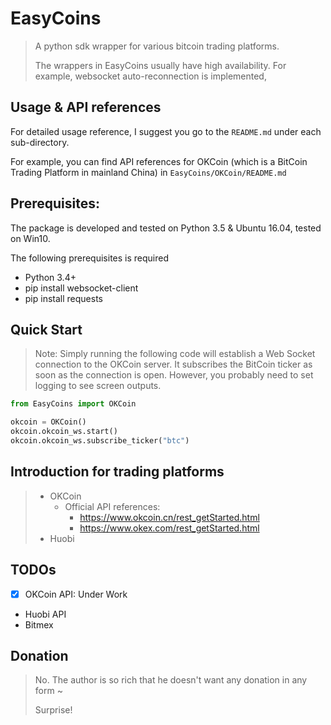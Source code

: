 # EasyCoins
> A python sdk wrapper for various bitcoin trading platforms.
>
> The wrappers in EasyCoins usually have high availability.
> For example, websocket auto-reconnection is implemented,
>

## Usage & API references
For detailed usage reference, I suggest you go to the `README.md` under
each sub-directory.

For example, you can find API references for OKCoin
 (which is a BitCoin Trading Platform in mainland China) in
`EasyCoins/OKCoin/README.md`

## Prerequisites:
The package is developed and tested on Python 3.5 & Ubuntu 16.04,
tested on Win10.

The following prerequisites is required

- Python 3.4+
- pip install websocket-client
- pip install requests

## Quick Start
> Note: Simply running the following code will establish a Web Socket connection
> to the OKCoin server. It subscribes the BitCoin ticker as soon as the
> connection is open. However, you probably need to set logging to see screen outputs.
>

```python
from EasyCoins import OKCoin

okcoin = OKCoin()
okcoin.okcoin_ws.start()
okcoin.okcoin_ws.subscribe_ticker("btc")
```

## Introduction for trading platforms
> - OKCoin
>   - Official API references:
>       - https://www.okcoin.cn/rest_getStarted.html
>       - https://www.okex.com/rest_getStarted.html
> - Huobi

## TODOs
 - [x] OKCoin API: Under Work
 - Huobi API
 - Bitmex


## Donation
> No. The author is so rich that he doesn't want any donation in any form ~
>
> Surprise!